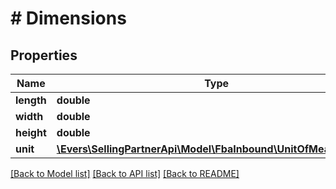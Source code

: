# # Dimensions

## Properties

Name | Type | Description | Notes
------------ | ------------- | ------------- | -------------
**length** | **double** |  |
**width** | **double** |  |
**height** | **double** |  |
**unit** | [**\Evers\SellingPartnerApi\Model\FbaInbound\UnitOfMeasurement**](UnitOfMeasurement.md) |  |

[[Back to Model list]](../../README.md#models) [[Back to API list]](../../README.md#endpoints) [[Back to README]](../../README.md)
